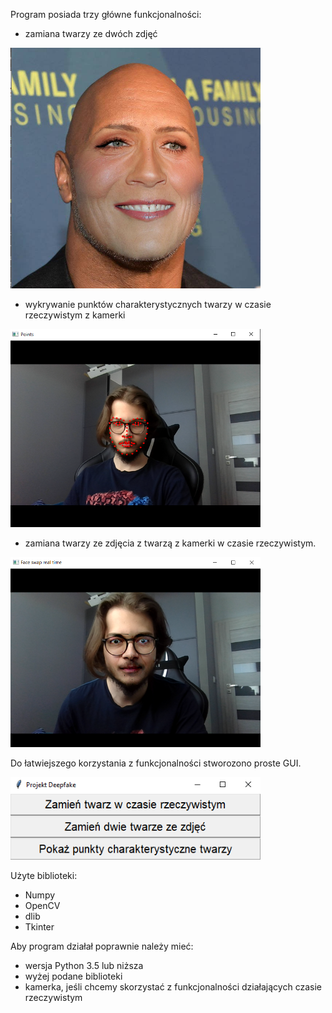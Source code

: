 Program posiada trzy główne funkcjonalności:
- zamiana twarzy ze dwóch zdjęć

<img src="readmeFiles/shanon-rock.png" width="400">

- wykrywanie punktów charakterystycznych twarzy w czasie rzeczywistym z kamerki

<img src="readmeFiles/points.png" width="400">

- zamiana twarzy ze zdjęcia z twarzą z kamerki w czasie rzeczywistym.

<img src="readmeFiles/swap.png" width="400">

Do łatwiejszego korzystania z funkcjonalności stworozono proste GUI.

<img src="readmeFiles/gui.png" width="400">

Użyte biblioteki:
- Numpy
- OpenCV
- dlib
- Tkinter

Aby program działał poprawnie należy mieć:
- wersja Python 3.5 lub niższa
- wyżej podane biblioteki
- kamerka, jeśli chcemy skorzystać z funkcjonalności działających czasie rzeczywistym
